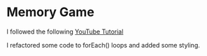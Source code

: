 # Memory Game
I followed the following <a href="https://youtu.be/ec8vSKJuZTk?si=iHVGT2YxoAKaPwBP&t=1123" target="_blank">YouTube Tutorial</a>

I refactored some code to forEach() loops and added some styling.
